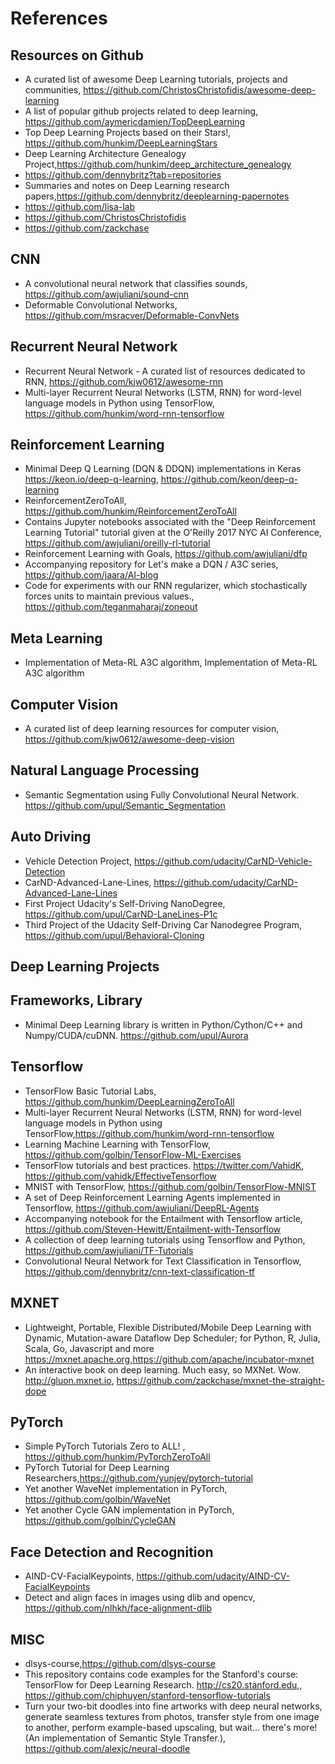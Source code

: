 # References 

## Resources on Github
+ A curated list of awesome Deep Learning tutorials, projects and communities, https://github.com/ChristosChristofidis/awesome-deep-learning
+ A list of popular github projects related to deep learning, https://github.com/aymericdamien/TopDeepLearning
+ Top Deep Learning Projects based on their Stars!, https://github.com/hunkim/DeepLearningStars
+ Deep Learning Architecture Genealogy Project,https://github.com/hunkim/deep_architecture_genealogy
+ https://github.com/dennybritz?tab=repositories
+ Summaries and notes on Deep Learning research papers,https://github.com/dennybritz/deeplearning-papernotes
+ https://github.com/lisa-lab
+ https://github.com/ChristosChristofidis
+ https://github.com/zackchase

## CNN
+ A convolutional neural network that classifies sounds, https://github.com/awjuliani/sound-cnn
+ Deformable Convolutional Networks, https://github.com/msracver/Deformable-ConvNets


## Recurrent Neural Network
+ Recurrent Neural Network - A curated list of resources dedicated to RNN, https://github.com/kjw0612/awesome-rnn
+ Multi-layer Recurrent Neural Networks (LSTM, RNN) for word-level language models in Python using TensorFlow, https://github.com/hunkim/word-rnn-tensorflow

## Reinforcement Learning
+ Minimal Deep Q Learning (DQN & DDQN) implementations in Keras https://keon.io/deep-q-learning, https://github.com/keon/deep-q-learning
+ ReinforcementZeroToAll, https://github.com/hunkim/ReinforcementZeroToAll
+ Contains Jupyter notebooks associated with the "Deep Reinforcement Learning Tutorial" tutorial given at the O'Reilly 2017 NYC AI Conference, https://github.com/awjuliani/oreilly-rl-tutorial
+ Reinforcement Learning with Goals, https://github.com/awjuliani/dfp
+ Accompanying repository for Let's make a DQN / A3C series, https://github.com/jaara/AI-blog
+ Code for experiments with our RNN regularizer, which stochastically forces units to maintain previous values., https://github.com/teganmaharaj/zoneout



## Meta Learning
+ Implementation of Meta-RL A3C algorithm, Implementation of Meta-RL A3C algorithm



## Computer Vision
+ A curated list of deep learning resources for computer vision, https://github.com/kjw0612/awesome-deep-vision

## Natural Language Processing
+ Semantic Segmentation using Fully Convolutional Neural Network. https://github.com/upul/Semantic_Segmentation

## Auto Driving
+ Vehicle Detection Project, https://github.com/udacity/CarND-Vehicle-Detection
+ CarND-Advanced-Lane-Lines, https://github.com/udacity/CarND-Advanced-Lane-Lines
+ First Project Udacity's Self-Driving NanoDegree, https://github.com/upul/CarND-LaneLines-P1c
+ Third Project of the Udacity Self-Driving Car Nanodegree Program, https://github.com/upul/Behavioral-Cloning

## Deep Learning Projects


## Frameworks, Library
+ Minimal Deep Learning library is written in Python/Cython/C++ and Numpy/CUDA/cuDNN. https://github.com/upul/Aurora

## Tensorflow
+ TensorFlow Basic Tutorial Labs, https://github.com/hunkim/DeepLearningZeroToAll
+ Multi-layer Recurrent Neural Networks (LSTM, RNN) for word-level language models in Python using TensorFlow,https://github.com/hunkim/word-rnn-tensorflow
+ Learning Machine Learning with TensorFlow, https://github.com/golbin/TensorFlow-ML-Exercises
+ TensorFlow tutorials and best practices. https://twitter.com/VahidK, https://github.com/vahidk/EffectiveTensorflow
+ MNIST with TensorFlow, https://github.com/golbin/TensorFlow-MNIST
+ A set of Deep Reinforcement Learning Agents implemented in Tensorflow, https://github.com/awjuliani/DeepRL-Agents
+ Accompanying notebook for the Entailment with Tensorflow article, https://github.com/Steven-Hewitt/Entailment-with-Tensorflow
+ A collection of deep learning tutorials using Tensorflow and Python, https://github.com/awjuliani/TF-Tutorials
+ Convolutional Neural Network for Text Classification in Tensorflow, https://github.com/dennybritz/cnn-text-classification-tf


## MXNET
+ Lightweight, Portable, Flexible Distributed/Mobile Deep Learning with Dynamic, Mutation-aware Dataflow Dep Scheduler; for Python, R, Julia, Scala, Go, Javascript and more https://mxnet.apache.org,https://github.com/apache/incubator-mxnet
+ An interactive book on deep learning. Much easy, so MXNet. Wow. http://gluon.mxnet.io, https://github.com/zackchase/mxnet-the-straight-dope

## PyTorch
+ Simple PyTorch Tutorials Zero to ALL! , https://github.com/hunkim/PyTorchZeroToAll
+ PyTorch Tutorial for Deep Learning Researchers,https://github.com/yunjey/pytorch-tutorial
+ Yet another WaveNet implementation in PyTorch, https://github.com/golbin/WaveNet
+ Yet another Cycle GAN implementation in PyTorch, https://github.com/golbin/CycleGAN

## Face Detection and Recognition 
+ AIND-CV-FacialKeypoints, https://github.com/udacity/AIND-CV-FacialKeypoints
+ Detect and align faces in images using dlib and opencv, https://github.com/nlhkh/face-alignment-dlib

## MISC
+ dlsys-course,https://github.com/dlsys-course
+ This repository contains code examples for the Stanford's course: TensorFlow for Deep Learning Research. http://cs20.stanford.edu,, https://github.com/chiphuyen/stanford-tensorflow-tutorials
+ Turn your two-bit doodles into fine artworks with deep neural networks, generate seamless textures from photos, transfer style from one image to another, perform example-based upscaling, but wait... there's more! (An implementation of Semantic Style Transfer.), https://github.com/alexjc/neural-doodle

